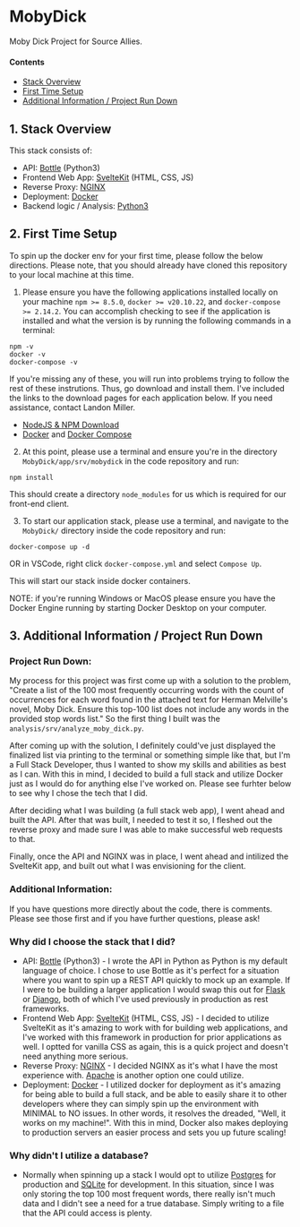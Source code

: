 # MobyDick
Moby Dick Project for Source Allies.

#### Contents

- [Stack Overview](#1-stack-overview)
- [First Time Setup](#2-first-time-setup)
- [Additional Information / Project Run Down](#3-additional-information-/-project-run-down)

## 1. Stack Overview

This stack consists of:

- API: [Bottle](https://bottlepy.org/docs/dev/) (Python3)
- Frontend Web App: [SvelteKit](https://kit.svelte.dev/docs/introduction) (HTML, CSS, JS)
- Reverse Proxy: [NGINX](https://nginx.org/en/docs/)
- Deployment: [Docker](https://docs.docker.com/)
- Backend logic / Analysis: [Python3](https://docs.python.org/3.10/)

## 2. First Time Setup

To spin up the docker env for your first time, please follow the below directions. Please note, that you should already have cloned this repository to your local machine at this time.

1. Please ensure you have the following applications installed locally on your machine `npm >= 8.5.0`, `docker >= v20.10.22`, and `docker-compose >= 2.14.2`. You can accomplish checking to see if the application is installed and what the version is by running the following commands in a terminal:

```
npm -v
docker -v
docker-compose -v
```

If you're missing any of these, you will run into problems trying to follow the rest of these instrutions. Thus, go download and install them. I've included the links to the download pages for each application below. If you need assistance, contact Landon Miller.

- [NodeJS & NPM Download](https://nodejs.org/en/download/)
- [Docker](https://docs.docker.com/get-docker/) and [Docker Compose](https://docs.docker.com/compose/install/)

2. At this point, please use a terminal and ensure you're in the directory `MobyDick/app/srv/mobydick` in the code repository and run:

```
npm install
```

This should create a directory `node_modules` for us which is required for our front-end client.

3. To start our application stack, please use a terminal, and navigate to the `MobyDick/` directory inside the code repository and run: 

```
docker-compose up -d
```

OR in VSCode, right click `docker-compose.yml` and select `Compose Up`.

This will start our stack inside docker containers. 

NOTE: if you're running Windows or MacOS please ensure you have the Docker Engine running by starting Docker Desktop on your computer.

## 3. Additional Information / Project Run Down

### Project Run Down:

My process for this project was first come up with a solution to the problem, "Create a list of the 100 most frequently occurring words with the count of occurrences for each word found in the attached text for Herman Melville's novel, Moby Dick. Ensure this top-100 list does not include any words in the provided stop words list." So the first thing I built was the `analysis/srv/analyze_moby_dick.py`.

After coming up with the solution, I definitely could've just displayed the finalized list via printing to the terminal or something simple like that, but I'm a Full Stack Developer, thus I wanted to show my skills and abilities as best as I can. With this in mind, I decided to build a full stack and utilize Docker just as I would do for anything else I've worked on. Please see furhter below to see why I chose the tech that I did.

After deciding what I was building (a full stack web app), I went ahead and built the API. After that was built, I needed to test it so, I fleshed out the reverse proxy and made sure I was able to make successful web requests to that.

Finally, once the API and NGINX was in place, I went ahead and intilized the SvelteKit app, and built out what I was envisioning for the client.

### Additional Information:

If you have questions more directly about the code, there is comments. Please see those first and if you have further questions, please ask!

### Why did I choose the stack that I did?

- API: [Bottle](https://bottlepy.org/docs/dev/) (Python3) - I wrote the API in Python as Python is my default language of choice. I chose to use Bottle as it's perfect for a situation where you want to spin up a REST API quickly to mock up an example. If I were to be building a larger application I would swap this out for [Flask](https://flask.palletsprojects.com/en/2.2.x/) or [Django](https://www.djangoproject.com/), both of which I've used previously in production as rest frameworks.
- Frontend Web App: [SvelteKit](https://kit.svelte.dev/docs/introduction) (HTML, CSS, JS) - I decided to utilize SvelteKit as it's amazing to work with for building web applications, and I've worked with this framework in production for prior applications as well. I optted for vanilla CSS as again, this is a quick project and doesn't need anything more serious.
- Reverse Proxy: [NGINX](https://nginx.org/en/docs/) - I decided NGINX as it's what I have the most experience with. [Apache](https://httpd.apache.org/) is another option one could utilize.
- Deployment: [Docker](https://docs.docker.com/) - I utilized docker for deployment as it's amazing for being able to build a full stack, and be able to easily share it to other developers where they can simply spin up the environment with MINIMAL to NO issues. In other words, it resolves the dreaded, "Well, it works on my machine!". With this in mind, Docker also makes deploying to production servers an easier process and sets you up future scaling!

### Why didn't I utilize a database?

- Normally when spinning up a stack I would opt to utilize [Postgres](https://www.postgresql.org/docs/) for production and [SQLite](https://www.sqlite.org/docs.html) for development. In this situation, since I was only storing the top 100 most frequent words, there really isn't much data and I didn't see a need for a true database. Simply writing to a file that the API could access is plenty.